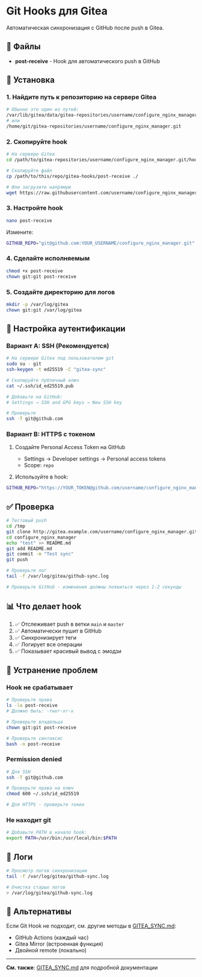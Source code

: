 # Git Hooks для Gitea

Автоматическая синхронизация с GitHub после push в Gitea.

## 📁 Файлы

- **post-receive** - Hook для автоматического push в GitHub

## 🚀 Установка

### 1. Найдите путь к репозиторию на сервере Gitea

```bash
# Обычно это один из путей:
/var/lib/gitea/data/gitea-repositories/username/configure_nginx_manager.git
# или
/home/git/gitea-repositories/username/configure_nginx_manager.git
```

### 2. Скопируйте hook

```bash
# На сервере Gitea
cd /path/to/gitea-repositories/username/configure_nginx_manager.git/hooks/

# Скопируйте файл
cp /path/to/this/repo/gitea-hooks/post-receive ./

# Или загрузите напрямую
wget https://raw.githubusercontent.com/username/configure_nginx_manager/main/gitea-hooks/post-receive
```

### 3. Настройте hook

```bash
nano post-receive
```

Измените:
```bash
GITHUB_REPO="git@github.com:YOUR_USERNAME/configure_nginx_manager.git"
```

### 4. Сделайте исполняемым

```bash
chmod +x post-receive
chown git:git post-receive
```

### 5. Создайте директорию для логов

```bash
mkdir -p /var/log/gitea
chown git:git /var/log/gitea
```

## 🔑 Настройка аутентификации

### Вариант A: SSH (Рекомендуется)

```bash
# На сервере Gitea под пользователем git
sudo su - git
ssh-keygen -t ed25519 -C "gitea-sync"

# Скопируйте публичный ключ
cat ~/.ssh/id_ed25519.pub

# Добавьте на GitHub:
# Settings → SSH and GPG keys → New SSH key

# Проверьте
ssh -T git@github.com
```

### Вариант B: HTTPS с токеном

1. Создайте Personal Access Token на GitHub
   - Settings → Developer settings → Personal access tokens
   - Scope: `repo`

2. Используйте в hook:
```bash
GITHUB_REPO="https://YOUR_TOKEN@github.com/username/configure_nginx_manager.git"
```

## ✅ Проверка

```bash
# Тестовый push
cd /tmp
git clone http://gitea.example.com/username/configure_nginx_manager.git
cd configure_nginx_manager
echo "test" >> README.md
git add README.md
git commit -m "Test sync"
git push

# Проверьте лог
tail -f /var/log/gitea/github-sync.log

# Проверьте GitHub - изменения должны появиться через 1-2 секунды
```

## 📊 Что делает hook

1. ✅ Отслеживает push в ветки `main` и `master`
2. ✅ Автоматически пушит в GitHub
3. ✅ Синхронизирует теги
4. ✅ Логирует все операции
5. ✅ Показывает красивый вывод с эмодзи

## 🐛 Устранение проблем

### Hook не срабатывает

```bash
# Проверьте права
ls -la post-receive
# Должно быть: -rwxr-xr-x

# Проверьте владельца
chown git:git post-receive

# Проверьте синтаксис
bash -n post-receive
```

### Permission denied

```bash
# Для SSH
ssh -T git@github.com

# Проверьте права на ключ
chmod 600 ~/.ssh/id_ed25519

# Для HTTPS - проверьте токен
```

### Не находит git

```bash
# Добавьте PATH в начало hook:
export PATH=/usr/bin:/usr/local/bin:$PATH
```

## 📝 Логи

```bash
# Просмотр логов синхронизации
tail -f /var/log/gitea/github-sync.log

# Очистка старых логов
> /var/log/gitea/github-sync.log
```

## 🔄 Альтернативы

Если Git Hook не подходит, см. другие методы в [GITEA_SYNC.md](../GITEA_SYNC.md):
- GitHub Actions (каждый час)
- Gitea Mirror (встроенная функция)
- Двойной remote (локально)

---

**См. также**: [GITEA_SYNC.md](../GITEA_SYNC.md) для подробной документации
